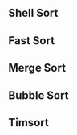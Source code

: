 Shell Sort
--------------------------------------------------------------------------------
Fast Sort
--------------------------------------------------------------------------------
Merge Sort
--------------------------------------------------------------------------------
Bubble Sort
--------------------------------------------------------------------------------
Timsort
--------------------------------------------------------------------------------

[Sorting on Wikipedia]: https://en.wikipedia.org/wiki/Sorting_algorithm
[Timsort]: https://en.wikipedia.org/wiki/Timsort

